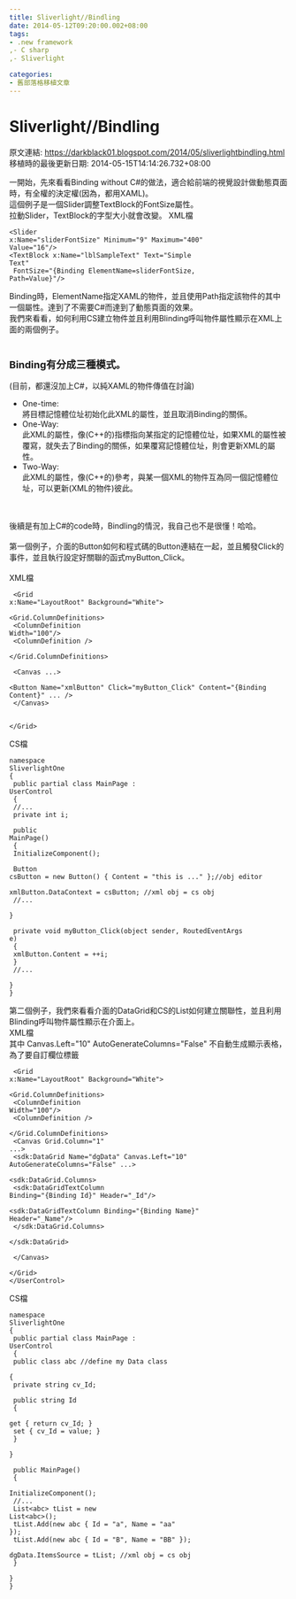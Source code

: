 ```yaml
---
title: Sliverlight//Bindling
date: 2014-05-12T09:20:00.002+08:00
tags: 
- .new framework
,- C sharp
,- Sliverlight

categories:
- 舊部落格移植文章
---
```


# Sliverlight//Bindling

原文連結: https://darkblack01.blogspot.com/2014/05/sliverlightbindling.html
移植時的最後更新日期: 2014-05-15T14:14:26.732+08:00

一開始，先來看看Binding without C#的做法，適合給前端的視覺設計做動態頁面時，有全權的決定權(因為，都用XAML)。<br />這個例子是一個Slider調整TextBlock的FontSize屬性。<br />拉動Slider，TextBlock的字型大小就會改變。 XML檔<br /><pre class="prettyprint"><code class="language-xml">&lt;Slider x:Name="sliderFontSize" Minimum="9" Maximum="400" Value="16"/&gt;<br />&lt;TextBlock x:Name="lblSampleText" Text="Simple Text" <br />           FontSize="{Binding ElementName=sliderFontSize, Path=Value}"/&gt;<br /></code></pre>Binding時，ElementName指定XAML的物件，並且使用Path指定該物件的其中一個屬性。達到了不需要C#而達到了動態頁面的效果。 <br />我們來看看，如何利用CS建立物件並且利用Blinding呼叫物件屬性顯示在XML上面的兩個例子。<br /><br /><h3><span style="font-size: large;">Binding有分成三種模式。</span></h3>(目前，都還沒加上C#，以純XAML的物件傳值在討論)<br /><ul><li>One-time:&nbsp;</li>將目標記憶體位址初始化此XML的屬性，並且取消Binding的關係。<br /><li>One-Way:&nbsp;</li>此XML的屬性，像(C++的)指標指向某指定的記憶體位址，如果XML的屬性被覆寫，就失去了Binding的關係，如果覆寫記憶體位址，則會更新XML的屬性。 <li>Two-Way:&nbsp;</li>此XML的屬性，像(C++的)參考，與某一個XML的物件互為同一個記憶體位址，可以更新(XML的物件)彼此。<br /></ul><br /><br />後續是有加上C#的code時，Bindling的情況，我自己也不是很懂！哈哈。<br /><br />第一個例子，介面的Button如何和程式碼的Button連結在一起，並且觸發Click的事件，並且執行設定好關聯的函式myButton_Click。<br /><br />XML檔 <br /><pre class="prettyprint"><code class="language-xml">    &lt;Grid x:Name="LayoutRoot" Background="White"&gt;<br />        &lt;Grid.ColumnDefinitions&gt;<br />            &lt;ColumnDefinition Width="100"/&gt;<br />            &lt;ColumnDefinition /&gt;<br />        &lt;/Grid.ColumnDefinitions&gt;<br /><br />        &lt;Canvas ...&gt;<br />            &lt;Button Name="xmlButton" Click="myButton_Click" Content="{Binding Content}" ... /&gt;<br />        &lt;/Canvas&gt;<br />        <br />    &lt;/Grid&gt;</code></pre>CS檔 <br /><pre class="prettyprint"><code class="language-cs">namespace SliverlightOne<br />{<br />    public partial class MainPage : UserControl<br />    {<br />        //...<br />        private int i;<br /><br />        public MainPage()<br />        {<br />            InitializeComponent();<br /><br />            Button csButton = new Button() { Content = "this is ..." };//obj editor<br />            xmlButton.DataContext = csButton; //xml obj = cs obj<br />            //...<br />        }<br /><br />        private void myButton_Click(object sender, RoutedEventArgs e)<br />        {<br />            xmlButton.Content = ++i;<br />        }<br />        //...<br />    }<br />}</code></pre>第二個例子，我們來看看介面的DataGrid和CS的List如何建立關聯性，並且利用Blinding呼叫物件屬性顯示在介面上。<br />XML檔<br />其中 Canvas.Left="10" AutoGenerateColumns="False" 不自動生成顯示表格，為了要自訂欄位標籤 <br /><pre class="prettyprint"><code class="language-xml">    &lt;Grid x:Name="LayoutRoot" Background="White"&gt;<br />        &lt;Grid.ColumnDefinitions&gt;<br />            &lt;ColumnDefinition Width="100"/&gt;<br />            &lt;ColumnDefinition /&gt;<br />        &lt;/Grid.ColumnDefinitions&gt;<br />        &lt;Canvas Grid.Column="1" ...&gt;<br />            &lt;sdk:DataGrid Name="dgData" Canvas.Left="10" AutoGenerateColumns="False" ...&gt;<br />                &lt;sdk:DataGrid.Columns&gt;<br />                    &lt;sdk:DataGridTextColumn Binding="{Binding Id}" Header="_Id"/&gt;<br />                    &lt;sdk:DataGridTextColumn Binding="{Binding Name}" Header="_Name"/&gt;<br />                &lt;/sdk:DataGrid.Columns&gt;<br />            &lt;/sdk:DataGrid&gt;<br /><br />        &lt;/Canvas&gt;<br />    &lt;/Grid&gt;<br />&lt;/UserControl&gt;</code></pre>CS檔 <br /><pre class="prettyprint"><code class="language-cs">namespace SliverlightOne<br />{<br />    public partial class MainPage : UserControl<br />    {<br />        public class abc  //define my Data class<br />        {<br />            private string cv_Id;<br /><br />            public string Id<br />            {<br />                get { return cv_Id; }<br />                set { cv_Id = value; }<br />            }<br />        }<br /><br />        public MainPage()<br />        {<br />            InitializeComponent();<br />            //...<br />            List&lt;abc&gt; tList = new List&lt;abc&gt;();<br />            tList.Add(new abc { Id = "a", Name = "aa" });<br />            tList.Add(new abc { Id = "B", Name = "BB" });<br />            dgData.ItemsSource = tList; //xml obj = cs obj<br />        }<br />    }<br />}</code></pre>
